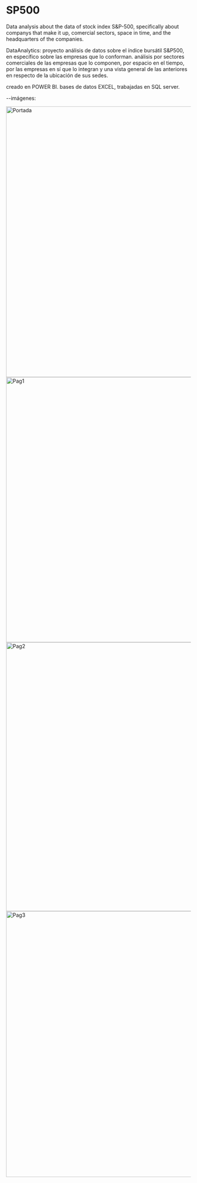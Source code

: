 # SP500
Data analysis about the data of stock index S&P-500, specifically about companys that make it up, comercial sectors, space in time, and the headquarters of the companies.

DataAnalytics: proyecto análisis de datos sobre el índice bursátil S&amp;P500, en específico sobre las empresas que lo conforman.
análisis por sectores comerciales de las empresas que lo componen, por espacio en el tiempo, por las empresas en sí que lo integran y una vista general de las anteriores en respecto de la ubicación de sus sedes.

creado en POWER BI.
bases de datos EXCEL, trabajadas en SQL server.

--imágenes:

<img width="737" alt="Portada" src="https://user-images.githubusercontent.com/71859483/148998993-192c8374-ff0c-4968-b72d-1f5209b6b7cf.png">

<img width="722" alt="Pag1" src="https://user-images.githubusercontent.com/71859483/148999011-eee58563-c6f1-4a0d-93b3-461d9f158e06.png">

<img width="732" alt="Pag2" src="https://user-images.githubusercontent.com/71859483/148999019-a3481b8e-38f2-45c3-82ed-a5eaf1f49516.png">

<img width="724" alt="Pag3" src="https://user-images.githubusercontent.com/71859483/148999034-9df813a0-d6b9-43f7-ab6a-0801d214035f.png">

